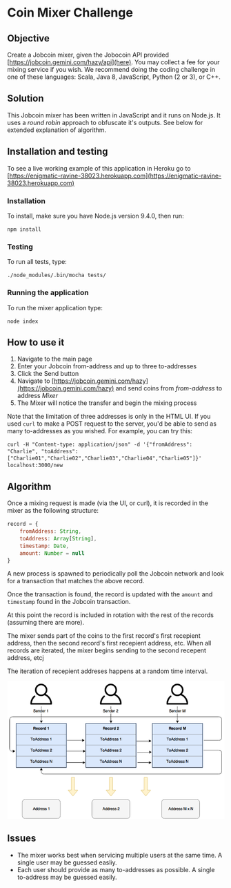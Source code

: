 # Coin Mixer Challenge

## Objective

Create a Jobcoin mixer, given the Jobocoin API provided [https://jobcoin.gemini.com/hazy/api](here). You may collect a fee for your mixing service if you wish. We recommend doing the coding challenge in one of these languages: Scala, Java 8, JavaScript, Python (2 or 3), or C++.  

## Solution

This Jobcoin mixer has been written in JavaScript and it runs on Node.js. It uses a _round robin_ approach to obfuscate it's outputs. See below for extended explanation of algorithm.

## Installation and testing

To see a live working example of this application in Heroku go to [https://enigmatic-ravine-38023.herokuapp.com](https://enigmatic-ravine-38023.herokuapp.com)

### Installation

To install, make sure you have Node.js version 9.4.0, then run:

```
npm install
```

### Testing

To run all tests, type:

```
./node_modules/.bin/mocha tests/
```

### Running the application

To run the mixer application type:

```
node index
```

## How to use it

1. Navigate to the main page
2. Enter your Jobcoin from-address and up to three to-addresses
3. Click the Send button
4. Navigate to [https://jobcoin.gemini.com/hazy](https://jobcoin.gemini.com/hazy) and send coins from _from-address_ to address _Mixer_
5. The Mixer will notice the transfer and begin the mixing process


Note that the limitation of three addresses is only in the HTML UI. If you used `curl` to make a POST request to the server, you'd be able to send as many to-addresses as you wished. For example, you can try this:

```
curl -H "Content-type: application/json" -d '{"fromAddress": "Charlie", "toAddress":["Charlie01","Charlie02","Charlie03","Charlie04","Charlie05"]}' localhost:3000/new
```

## Algorithm

Once a mixing request is made (via the UI, or curl), it is recorded in the mixer as the following structure:

```Javascript
record = {
    fromAddress: String,
    toAddress: Array[String],
    timestamp: Date,
    amount: Number = null
}
```

A new process is spawned to periodically poll the Jobcoin network and look for a transaction that matches the above record.

Once the transaction is found, the record is updated with the `amount` and `timestamp` found in the Jobcoin transaction.

At this point the record is included in rotation with the rest of the records (assuming there are more).

The mixer sends part of the coins to the first record's first recepient address, then the second record's first recepient address, etc. When all records are iterated, the mixer begins sending to the second recepent address, etcj

The iteration of recepient addreses happens at a random time interval.

![jobcoin](media/coin.png)

## Issues

* The mixer works best when servicing multiple users at the same time. A single user may be guessed easliy.
* Each user should provide as many to-addresses as possible. A single to-address may be guessed easily.
